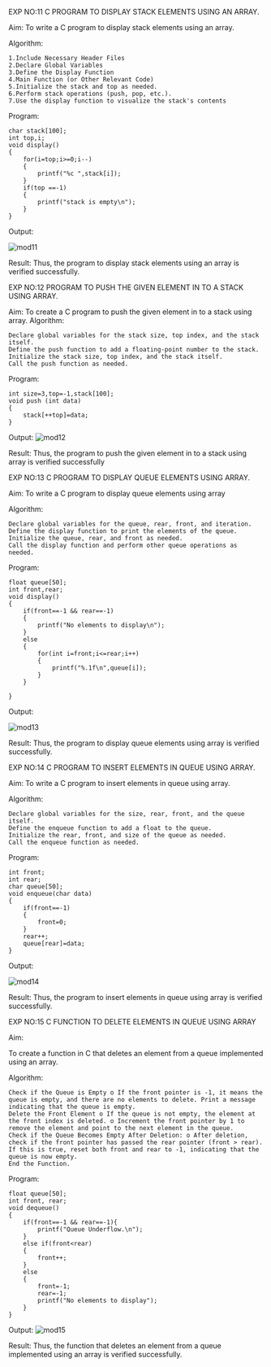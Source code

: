 EXP NO:11 C PROGRAM TO DISPLAY STACK ELEMENTS USING AN ARRAY.

Aim: To write a C program to display stack elements using an array. 

Algorithm:
```
1.Include Necessary Header Files
2.Declare Global Variables
3.Define the Display Function
4.Main Function (or Other Relevant Code)
5.Initialize the stack and top as needed.
6.Perform stack operations (push, pop, etc.).
7.Use the display function to visualize the stack's contents
```
Program:
```
char stack[100];
int top,i;
void display()
{
    for(i=top;i>=0;i--)
    {
        printf("%c ",stack[i]);
    }
    if(top ==-1)
    {
        printf("stack is empty\n");
    }
}
```
Output:

![mod11](https://github.com/user-attachments/assets/b98f92bf-f681-4405-a9b6-584aa9f5de4b)



Result: Thus, the program to display stack elements using an array is verified successfully.

EXP NO:12 PROGRAM TO PUSH THE GIVEN ELEMENT IN TO A STACK USING ARRAY. 

Aim: To create a C program to push the given element in to a stack using array.
Algorithm:
```
Declare global variables for the stack size, top index, and the stack itself.
Define the push function to add a floating-point number to the stack.
Initialize the stack size, top index, and the stack itself.
Call the push function as needed.
```
Program:
```
int size=3,top=-1,stack[100];
void push (int data)
{
    stack[++top]=data;
}
```

Output:
![mod12](https://github.com/user-attachments/assets/249a9544-1248-4f6c-8cf9-90f98b1e3130)



Result: Thus, the program to push the given element in to a stack using array is verified successfully

EXP NO:13 C PROGRAM TO DISPLAY QUEUE ELEMENTS USING ARRAY.

Aim: To write a C program to display queue elements using array

Algorithm:
```
Declare global variables for the queue, rear, front, and iteration.
Define the display function to print the elements of the queue.
Initialize the queue, rear, and front as needed.
Call the display function and perform other queue operations as needed.
```
Program:
```
float queue[50];
int front,rear;
void display()
{
    if(front==-1 && rear==-1)
    {
        printf("No elements to display\n");
    }
    else
    {
        for(int i=front;i<=rear;i++)
        {
            printf("%.1f\n",queue[i]);
        }
    }
    
}

```
Output:

![mod13](https://github.com/user-attachments/assets/ae1a16be-2e24-45c5-841d-f467ff96a6ea)


Result: Thus, the program to display queue elements using array is verified successfully.

EXP NO:14 C PROGRAM TO INSERT ELEMENTS IN QUEUE USING ARRAY.

Aim: To write a C program to insert elements in queue using array.

Algorithm:
```
Declare global variables for the size, rear, front, and the queue itself.
Define the enqueue function to add a float to the queue.
Initialize the rear, front, and size of the queue as needed.
Call the enqueue function as needed.
```

Program:
```
int front;
int rear;
char queue[50];
void enqueue(char data)
{
    if(front==-1)
    {
        front=0;
    }
    rear++;
    queue[rear]=data;
}
```

Output:

![mod14](https://github.com/user-attachments/assets/23dfa85f-ffc1-47d8-9f3c-c29da3739d82)


Result: Thus, the program to insert elements in queue using array is verified successfully.

EXP NO:15 C FUNCTION TO DELETE ELEMENTS IN QUEUE USING ARRAY

Aim:

To create a function in C that deletes an element from a queue implemented using an array.

Algorithm:
```
Check if the Queue is Empty o If the front pointer is -1, it means the queue is empty, and there are no elements to delete. Print a message indicating that the queue is empty.
Delete the Front Element o If the queue is not empty, the element at the front index is deleted. o Increment the front pointer by 1 to remove the element and point to the next element in the queue.
Check if the Queue Becomes Empty After Deletion: o After deletion, check if the front pointer has passed the rear pointer (front > rear). If this is true, reset both front and rear to -1, indicating that the queue is now empty.
End the Function.
```
Program:
```
float queue[50];
int front, rear;
void dequeue()
{
    if(front==-1 && rear==-1){
        printf("Queue Underflow.\n");
    }
    else if(front<rear)
    {
        front++;
    }
    else
    {
        front=-1;
        rear=-1;
        printf("No elements to display");
    }
}
```
Output:
![mod15](https://github.com/user-attachments/assets/24784b5d-6e9a-4cfa-a966-3ae547d29120)


Result: Thus, the function that deletes an element from a queue implemented using an array is verified successfully.
